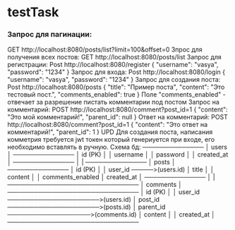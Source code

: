 # testTask
### Запрос для пагинации:
GET http://localhost:8080/posts/list?limit=100&offset=0
Зпрос для получения всех постов: GET http://localhost:8080/posts/list
Запрос для регистрации: Post http://localhost:8080/register
{
    "username": "vasya",
    "password": "1234"
}
Запрос для входа: Post http://localhost:8080/login
{
    "username": "vasya",
    "password": "1234"
}
Запрос для создания поста: Post http://localhost:8080/posts
{
  "title": "Пример поста",
  "content": "Это тестовый пост.",
  "comments_enabled": true
}
Поле "comments_enabled" - отвечает за разрешение пистать комментарии под постом
Запрос на комментарий: POST http://localhost:8080/comment?post_id=1
{
    "content": "Это мой комментарий!",
    "parent_id": null
}
Ответ на комментарий: POST http://localhost:8080/comment?post_id=1
{
    "content": "Это ответ на комментарий!",
    "parent_id": 1
}
UPD Для создания поста, написания комметрия требуется jwt токен который генериуется при входе, его необходимо вставлять в ручную. 
Схема бд:
──────────────
│   users    │
──────────────
│ id (PK)    │
│ username   │
│ password   │
│ created_at │
──────────────
      │
      |
──────────────
│   posts    │
──────────────
│ id (PK)    │
│ user_id ─────>(users.id)
│ title      │
│ content    │
│ comments_enabled 
│ created_at │
──────────────
      │
      |
──────────────────────────────
│         comments           │
──────────────────────────────
│ id (PK)                    │
│ user_id ─────────────────────>(users.id)
│ post_id ─────────────────────>(posts.id)
│ parent_id ───────────────────>(comments.id)
│ content                    │
│ created_at                 │
──────────────────────────────
